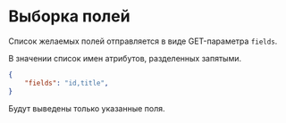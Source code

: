 Выборка полей
===

Список желаемых полей отправляется в виде GET-параметра `fields`.

В значении список имен атрибутов, разделенных запятыми.

```json
{
	"fields": "id,title",
}
```

Будут выведены только указанные поля.
